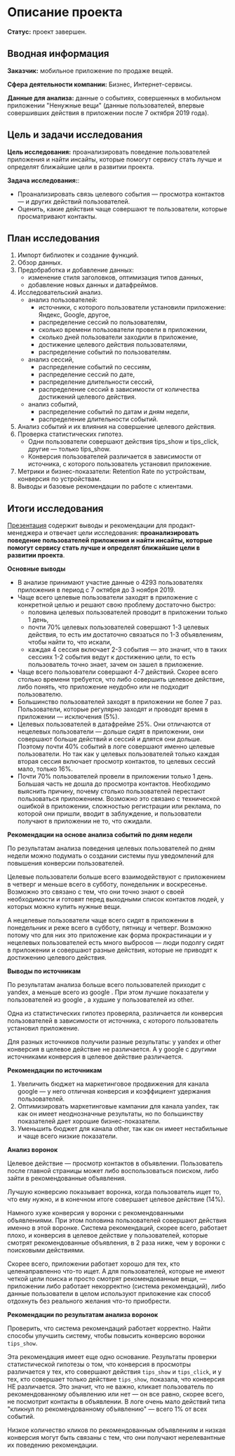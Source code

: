 # Описание проекта

**Статус:** проект завершен.

## Вводная информация
**Заказчик:** мобильное приложение по продаже вещей.

**Сфера деятельности компании:** Бизнес, Интернет-сервисы.

**Данные для анализа:** данные о событиях, совершенных в мобильном приложении "Ненужные вещи" (данные пользователей, впервые совершивших действия в приложении после 7 октября 2019 года).

## Цель и задачи исследования
**Цель исследования:** проанализировать поведение пользователей приложения и найти инсайты, которые помогут сервису стать лучше и определят ближайшие цели в развитии проекта.

**Задача исследования:**:
* Проанализировать связь целевого события — просмотра контактов — и других действий пользователей.
* Оценить, какие действия чаще совершают те пользователи, которые просматривают контакты.

## План исследования

1. Импорт библиотек и создание функций.
2. Обзор данных.
3. Предобработка и добавление данных:
    * изменение стиля заголовков, оптимизация типов данных,
    * добавление новых данных и датафреймов.
4. Исследовательский анализ.
    * анализ пользователей:
      * источники, с которого пользователи установили приложение: Яндекс, Google, другое,
      * распределение сессий по пользователям,
      * сколько времени пользователи провели в приложении,
      * сколько дней пользователи заходили в приложение,
      * достижение целевого действия пользователями,
      * распределение событий по пользователям.
    * анализ сессий,
      * распределение событий по сессиям,
      * распределение сессий по дате,
      * распределение длительности сессий,
      * распределение сессий в зависимости от количества достижений целевого действия.
    * анализ событий,
      * распределение событий по датам и дням недели,
      * распределение длительности событий.
5. Анализ событий и их влияния на совершение целевого действия.
6. Проверка статистических гипотез.
    * Одни пользователи совершают действия tips_show и tips_click, другие — только tips_show.
    * Конверсия пользователей различается в зависимости от источника, с которого пользователь установил приложение.
7. Метрики и бизнес-показатели: Retention Rate по устройствам, конверсия по устройствам.
8. Выводы и базовые рекомендации по работе с клиентами.

## Итоги исследования

[Презентация](https://drive.google.com/file/d/1LcvFmyML0MNTkbGHrLKf3ynbomfmYT6l/) содержит выводы и рекомендации для продакт-менеджера и отвечает цели исследования: **проанализировать поведение пользователей приложения и найти инсайты, которые помогут сервису стать лучше и определят ближайшие цели в развитии проекта**.

**Основные выводы**
* В анализе принимают участие данные о 4293 пользователях приложения в период c 7 октября до 3 ноября 2019.
* Чаще всего целевые пользователи заходят в приложение с конкретной целью и решают свою проблему достаточно быстро:
    * половина целевых пользователей проводит в приложении только 1 день,
    * почти 70% целевых пользователей совершают 1-3 целевых действия, то есть им достаточно связаться по 1-3 объявлениям, чтобы найти то, что искали,
    * каждая 4 сессия включает 2-3 события — это значит, что в таких сессиях 1-2 события ведут к достижению цели, то есть пользователь точно знает, зачем он зашел в приложение.
* Чаще всего пользователи совершают 4-7 действий. Скорее всего столько времени требуется, что либо совершить целевое действие, либо понять, что приложение неудобно или не подходит пользователю.
* Большинство пользователей заходят в приложении не более 7 раз. Пользователи, которые регулярно заходят и проводят время в приложении — исключения (5%).
* Целевых пользователей в датафрейме 25%. Они отличаются от нецелевых пользователи — дольше сидят в приложении, они совершают больше действий и сессий и длятся они дольше. Поэтому почти 40% событий в логе совершают именно целевые пользователи. Но так как у целевых пользователей только каждая вторая сессия включает просмотр контактов, то целевых сессий мало, только 16%.
* Почти 70% пользователей провели в приложении только 1 день. Большая часть не дошла до просмотра контактов. Необходимо выяснить причину, почему столько пользователей перестают пользоваться приложением.
Возможно это связано с технической ошибкой в приложении, сложностью регистрации или реклама, по которой они пришли, вводит в заблуждение, и пользователи получают в приложении не то, что ожидали.


**Рекомендации на основе анализа событий по дням недели**

По результатам анализа поведения целевых пользователей по дням недели можно подумать о создании системы пуш уведомлений для повышения конверсии пользователей.

Целевые пользователи больше всего взаимодействуют с приложением в четверг и меньше всего в субботу, понедельник и воскресенье. Возможно это связано с тем, что они точно знают о своей необходимости и готовят перед выходными список контактов людей, у которых можно купить нужные вещи.

А нецелевые пользователи чаще всего сидят в приложении в понедельник и реже всего в субботу, пятницу и четверг. Возможно потому что для них это приложение как форма прокрастинации и у нецелевых пользователей есть много выбросов — люди подолгу сидят в приложении и совершают разные действия, которые не приводят к достижению целевого действия.


**Выводы по источникам**

По результатам анализа больше всего пользователей приходит с yandex, а меньше всего из google . При этом лучшие показатели у пользователей из google , а худшие у пользователей из other.

Одна из статистических гипотез проверяла, различается ли конверсия пользователей в зависимости от источника, с которого пользователь установил приложение.

Для разных источников получили разные результаты: у yandex и other конверсия в целевое действие не различается. А у google с другими источниками конверсия в целевое действие различается.

**Рекомендации по источникам**
1. Увеличить бюджет на маркетинговое продвижения для канала google — у него отличная конверсия и коэффициент удержания пользователей.
2. Оптимизировать маркетинговые кампании для канала yandex, так как он имеет неоднозначные результаты, но по большинству показателей дает хорошие бизнес-показатели.
3. Уменьшить бюджет для канала other, так как он имеет нестабильные и чаще всего низкие показатели.


**Анализ воронок**

Целевое действие — просмотр контактов в объявлении. Пользователь после главной страницы может либо воспользоваться поиском, либо зайти в рекомендованные объявления. 

Лучшую конверсию показывает воронка, когда пользователь ищет то, что ему нужно, и в конечном итоге совершает целевое действие (14%).

Намного хуже конверсия у воронки с рекомендованными объявлениями. При этом половина пользователей совершают действия именно в этой воронке. Система рекомендаций, скорее всего, работает плохо, и конверсия в целевое действие у пользователей, которые смотрят рекомендованные объявления, в 2 раза ниже, чем у воронки с поисковыми действиями. 

Скорее всего, приложении работает хорошо для тех, кто целенаправленно что-то ищет. А для пользователей, которые не имеют четкой цели поиска и просто смотрят рекомендованные вещи, — приложении либо работает некорректно (система рекомендаций), либо данные пользователи в целом используют приложение как способ отдохнуть без реального желания что-то приобрести.

**Рекомендации по результатам анализа воронок**

Проверить, что система рекомендаций работает корректно. Найти способы улучшить систему, чтобы повысить конверсию воронки `tips_show`.

Эта рекомендация имеет еще одно основание. Результаты проверки статистической гипотезы о том, что конверсия в просмотры различается у тех, кто совершают действия `tips_show` и `tips_click`, и у тех, кто совершает только действие `tips_show`, показала, что конверсия НЕ различается. Это значит, что не важно, кликает пользователь по рекомендованному объявлению или нет — он все равно, скорее всего, не посмотрит контакты в объявлении.
В логе очень мало действий типа "кликнул по рекомендованному объявлению" — всего 1% от всех событий.

Низкое количество кликов по рекомендованным объявлениям и низкая конверсия могут быть связаны с тем, что они получают нерелевантные их поведению рекомендации.
